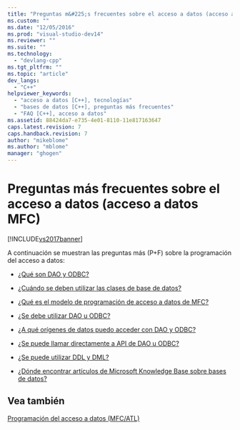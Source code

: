 ```yaml
---
title: "Preguntas m&#225;s frecuentes sobre el acceso a datos (acceso a datos MFC) | Microsoft Docs"
ms.custom: ""
ms.date: "12/05/2016"
ms.prod: "visual-studio-dev14"
ms.reviewer: ""
ms.suite: ""
ms.technology: 
  - "devlang-cpp"
ms.tgt_pltfrm: ""
ms.topic: "article"
dev_langs: 
  - "C++"
helpviewer_keywords: 
  - "acceso a datos [C++], tecnologías"
  - "bases de datos [C++], preguntas más frecuentes"
  - "FAQ [C++], acceso a datos"
ms.assetid: 88424da7-e735-4e01-8110-11e817163647
caps.latest.revision: 7
caps.handback.revision: 7
author: "mikeblome"
ms.author: "mblome"
manager: "ghogen"
---
```

# Preguntas m&#225;s frecuentes sobre el acceso a datos (acceso a datos MFC)
[!INCLUDE[vs2017banner](../assembler/inline/includes/vs2017banner.md)]

A continuación se muestran las preguntas más \(P\+F\) sobre la programación del acceso a datos:  
  
-   [¿Qué son DAO y ODBC?](../data/what-are-dao-and-odbc-q.md)  
  
-   [¿Cuándo se deben utilizar las clases de base de datos?](../data/when-should-i-use-the-database-classes-q.md)  
  
-   [¿Qué es el modelo de programación de acceso a datos de MFC?](../data/what-is-the-mfc-database-programming-model-q.md)  
  
-   [¿Se debe utilizar DAO u ODBC?](../data/should-i-use-dao-or-odbc-q.md)  
  
-   [¿A qué orígenes de datos puedo acceder con DAO y ODBC?](../data/what-data-sources-can-i-access-with-dao-and-odbc-q.md)  
  
-   [¿Se puede llamar directamente a API de DAO u ODBC?](../data/can-i-call-dao-or-odbc-directly-q.md)  
  
-   [¿Se puede utilizar DDL y DML?](../data/are-ddl-and-dml-supported-q.md)  
  
-   [¿Dónde encontrar artículos de Microsoft Knowledge Base sobre bases de datos?](../data/where-can-i-find-microsoft-knowledge-base-articles-on-database-topics-q.md)  
  
## Vea también  
 [Programación del acceso a datos \(MFC\/ATL\)](../data/data-access-programming-mfc-atl.md)